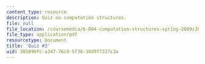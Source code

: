 ```yaml
---
content_type: resource
description: Quiz on computation structures.
file: null
file_location: /coursemedia/6-004-computation-structures-spring-2009/385890fca34776c85f3638d9f7337c3a_MIT6_004s09_quiz03.pdf
file_type: application/pdf
resourcetype: Document
title: 'Quiz #3'
uid: 385890fc-a347-76c8-5f36-38d9f7337c3a
---
```

